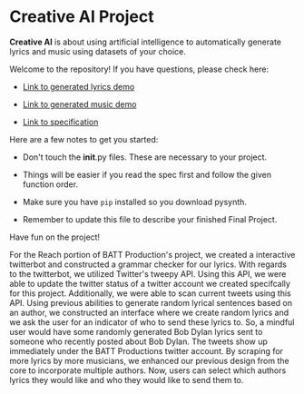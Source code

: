 # Creative AI Project

**Creative AI** is about using artificial intelligence to automatically generate lyrics and music using datasets of your choice.

Welcome to the repository! If you have questions, please check here:

- <a href="https://youtu.be/Z46LvHwgygs?list=PL2BYDiR6uDOJzYCJ7QuuQz-hWvQeYN5Nx" target="_blank">Link to generated lyrics demo</a>

- <a href="https://youtu.be/RrHrRqZ3pUM?list=PL2BYDiR6uDOJzYCJ7QuuQz-hWvQeYN5Nx" target="_blank">Link to generated music demo</a>

- <a href="https://github.com/eecs183/creative-ai/wiki" target="_blank">Link to specification</a>

Here are a few notes to get you started:

* Don't touch the __init__.py files. These are necessary to your project.

* Things will be easier if you read the spec first and follow the given function order.

* Make sure you have ```pip``` installed so you download pysynth.

* Remember to update this file to describe your finished Final Project.

Have fun on the project!
  
  For the Reach portion of BATT Production's project, we created a interactive twitterbot
and constructed a grammar checker for our lyrics. With regards to the twitterbot, we
utilized Twitter's tweepy API. Using this API, we were able to update the twitter 
status of a twitter account we created specifcally for this project. Additionally, we
were able to scan current tweets using this API. Using previous abilities to generate 
random lyrical sentences based on an author, we constructed an interface where we 
create random lyrics and we ask the user for an indicator of who to send these lyrics
to. So, a mindful user would have some randomly generated Bob Dylan lyrics sent to
someone who recently posted about Bob Dylan. The tweets show up immediately under the
BATT Productions twitter account. By scraping for more lyrics by more musicians, 
we enhanced our previous design from the core to incorporate multiple authors. Now,
users can select which authors lyrics they would like and who they would like to send
them to. 

